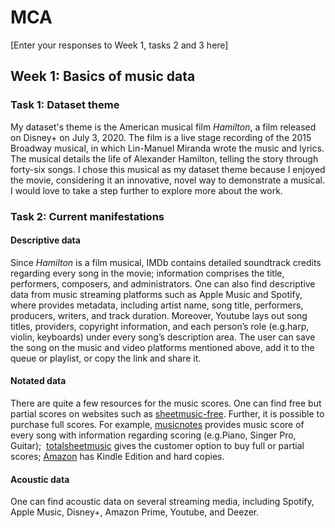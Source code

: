 # MCA
\[Enter your responses to Week 1, tasks 2 and 3 here\]
## Week 1: Basics of music data 

### Task 1: Dataset theme

My dataset's theme is the American musical film *Hamilton*, a film released on Disney+ on July 3, 2020. The film is a live stage recording of the 2015 Broadway musical, in which Lin-Manuel Miranda wrote the music and lyrics. The musical details the life of Alexander Hamilton, telling the story through forty-six songs. I chose this musical as my dataset theme because I enjoyed the movie, considering it an innovative, novel way to demonstrate a musical. I would love to take a step further to explore more about the work. 

### Task 2: Current manifestations 

#### Descriptive data 

Since *Hamilton* is a film musical, IMDb contains detailed soundtrack credits regarding every song in the movie; information comprises the title, performers, composers, and administrators. One can also find descriptive data from music streaming platforms such as Apple Music and Spotify, where provides metadata, including artist name, song title, performers, producers, writers, and track duration. Moreover, Youtube lays out song titles, providers, copyright information, and each person’s role (e.g.harp, violin, keyboards) under every song’s description area. The user can save the song on the music and video platforms mentioned above, add it to the queue or playlist, or copy the link and share it. 

#### Notated data 

There are quite a few resources for the music scores. One can find free but partial scores on websites such as [sheetmusic-free](https://sheetmusic-free.com/alexander-hamilton-sheet-music-hamilton/). Further, it is possible to purchase full scores. For example, [musicnotes](https://www.musicnotes.com/sheet-music/show/hamilton-an-american-musical) provides music score of every song with information regarding scoring (e.g.Piano, Singer Pro, Guitar);  [totalsheetmusic](https://www.totalsheetmusic.com/digital-sheet-music/hamilton-suite-from-645730/) gives the customer option to buy full or partial scores; [Amazon](https://www.amazon.co.uk/Hamilton-Vocal-Selections-Lin-Manuel-Miranda/dp/057153967X) has Kindle Edition and hard copies.

#### Acoustic data 

One can find acoustic data on several streaming media, including Spotify, Apple Music, Disney+, Amazon Prime, Youtube, and Deezer. 
